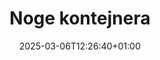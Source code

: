 ---
title: "Noge kontejnera"
description: "Confoot - noge kontejnera"
date: 2025-03-06T12:26:40+01:00
draft: false
---